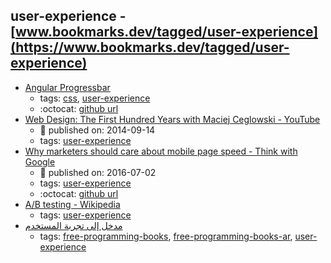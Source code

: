 user-experience - [www.bookmarks.dev/tagged/user-experience](https://www.bookmarks.dev/tagged/user-experience)
---
* [Angular Progressbar](https://murhafsousli.github.io/ngx-progressbar/#/)
    * tags: [css](../tagged/css.md), [user-experience](../tagged/user-experience.md)
    * :octocat: [github url](https://github.com/murhafsousli/ngx-progressbar)
* [Web Design: The First Hundred Years with Maciej Ceglowski - YouTube](https://www.youtube.com/watch?v=nwhZ3KEqUlw)
    * :calendar: published on: 2014-09-14
    * tags: [user-experience](../tagged/user-experience.md)
* [Why marketers should care about mobile page speed - Think with Google](https://www.thinkwithgoogle.com/marketing-resources/experience-design/mobile-page-speed-load-time/)
    * :calendar: published on: 2016-07-02
    * tags: [user-experience](../tagged/user-experience.md)
    * :octocat: [github url](https://github.com/WPO-Foundation/beacon-ml)
* [A/B testing - Wikipedia](https://en.wikipedia.org/wiki/A/B_testing)
    * tags: [user-experience](../tagged/user-experience.md)
* [مدخل إلى تجربة المستخدم ](https://sourceforge.net/projects/omlx/files/open%20books/1.0/Intro-to-UX-Arabic-v1.0.pdf/download)
    * tags: [free-programming-books](../tagged/free-programming-books.md), [free-programming-books-ar](../tagged/free-programming-books-ar.md), [user-experience](../tagged/user-experience.md)
